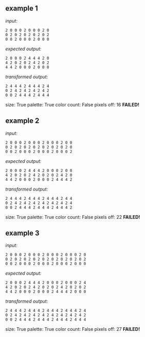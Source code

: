
## example 1
*input:*
```
2 0 0 0 2 0 0 0 2 0
0 2 0 2 0 2 0 2 0 2
0 0 2 0 0 0 2 0 0 0
```
*expected output:*
```
2 0 0 0 2 4 4 4 2 0
4 2 0 2 0 2 4 2 0 2
4 4 2 0 0 0 2 0 0 0
```
*transformed output:*
```
2 4 4 4 2 4 4 4 2 4
0 2 4 2 4 2 4 2 4 2
0 0 2 4 4 4 2 4 4 4
```
size: True
palette: True
color count: False
pixels off: 16
**FAILED!**

## example 2
*input:*
```
2 0 0 0 2 0 0 0 2 0 0 0 2 0 0
0 2 0 2 0 2 0 2 0 2 0 2 0 2 0
0 0 2 0 0 0 2 0 0 0 2 0 0 0 2
```
*expected output:*
```
2 0 0 0 2 4 4 4 2 0 0 0 2 0 0
4 2 0 2 0 2 4 2 0 2 0 2 4 2 0
4 4 2 0 0 0 2 0 0 0 2 4 4 4 2
```
*transformed output:*
```
2 4 4 4 2 4 4 4 2 4 4 4 2 4 4
0 2 4 2 4 2 4 2 4 2 4 2 4 2 4
0 0 2 4 4 4 2 4 4 4 2 4 4 4 2
```
size: True
palette: True
color count: False
pixels off: 22
**FAILED!**

## example 3
*input:*
```
2 0 0 0 2 0 0 0 2 0 0 0 2 0 0 0 2 0
0 2 0 2 0 2 0 2 0 2 0 2 0 2 0 2 0 2
0 0 2 0 0 0 2 0 0 0 2 0 0 0 2 0 0 0
```
*expected output:*
```
2 0 0 0 2 4 4 4 2 0 0 0 2 0 0 0 2 4
4 2 0 2 0 2 4 2 0 2 0 2 4 2 0 2 0 2
4 4 2 0 0 0 2 0 0 0 2 4 4 4 2 0 0 0
```
*transformed output:*
```
2 4 4 4 2 4 4 4 2 4 4 4 2 4 4 4 2 4
0 2 4 2 4 2 4 2 4 2 4 2 4 2 4 2 4 2
0 0 2 4 4 4 2 4 4 4 2 4 4 4 2 4 4 4
```
size: True
palette: True
color count: False
pixels off: 27
**FAILED!**

